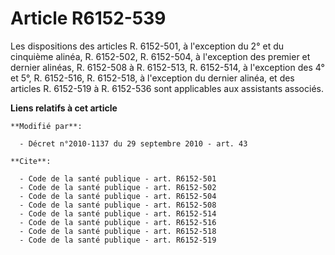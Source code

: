 # Article R6152-539

Les dispositions des articles R. 6152-501, à l'exception du 2° et du cinquième alinéa, R. 6152-502, R. 6152-504, à
l'exception des premier et dernier alinéas, R. 6152-508 à R. 6152-513, R. 6152-514, à l'exception des 4° et 5°, R. 6152-516,
R. 6152-518, à l'exception du dernier alinéa, et des articles R. 6152-519 à R. 6152-536 sont applicables aux assistants
associés.

**Liens relatifs à cet article**

	**Modifié par**:

	  - Décret n°2010-1137 du 29 septembre 2010 - art. 43

	**Cite**:

	  - Code de la santé publique - art. R6152-501
	  - Code de la santé publique - art. R6152-502
	  - Code de la santé publique - art. R6152-504
	  - Code de la santé publique - art. R6152-508
	  - Code de la santé publique - art. R6152-514
	  - Code de la santé publique - art. R6152-516
	  - Code de la santé publique - art. R6152-518
	  - Code de la santé publique - art. R6152-519
